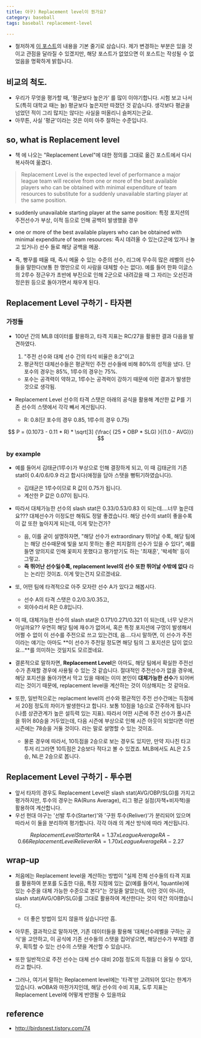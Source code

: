 ```yaml
---
title: 야구) Replacement level이 뭔가요?
category: baseball
tags: baseball replacement-level 

---
```


- 철저하게 [이 포스트](http://birdsnest.tistory.com/74)의 내용을 기본 줄기로 삼습니다. 제가 변경하는 부분은 있을 것이고 관점을 달라질 수 있겠지만, 해당 포스트가 없었으면 이 포스트는 작성될 수 없었음을 명확하게 밝힙니다. 

## 비교의 척도. 

- 우리가 무엇을 평가할 때, '평균보다 높은가' 를 많이 이야기합니다. 시험 보고 나서도(특히 대학교 때는 늘) 평균보다 높은지만 따졌던 것 같습니다. 생각보다 평균을 넘었던 적이 그리 많지는 않다는 사실을 떠올리니 슬퍼지는군요. 
- 아무튼, 사실 '평균'이라는 것은 이미 아주 잘하는 수준입니다. 

## so, what is Replacement level 

- 책 <Baseball between the Numbers> 에 나오는 "Replacement Level"에 대한 정의를 그대로 옮긴 포스트에서 다시 복사하여 옮겼다. 

> Replacement Level is the expected level of performance a major league team will receive from one or more of the best available players who can be obtained with minimal expenditure of team resources to substitute for a suddenly unavailable starting player at the same position.

- suddenly unavailable starting player at the same position: 특정 포지션의 주전선수가 부상, 이적 등으로 인해 공백이 발생했을 경우 
- one or more of the best available players who can be obtained with minimal expenditure of team resources: 즉시 데려올 수 있는(2군에 있거나 놀고 있거나) 선수 들로 해당 공백을 메꿈. 

- 즉, 빵꾸를 떼울 때, 즉시 메울 수 있는 수준의 선수, 리그에 무수히 많은 레벨의 선수들을 말한다(보통 한 명만으로 이 사람을 대체할 수는 없다). 예를 들어 한화 이글스의 2루수 정근우가 초반에 부진으로 인해 2군으로 내려갔을 때 그 자리는 오선진과 정은원 등으로 돌아가면서 채우게 된다. 

## Replacement Level 구하기 - 타자편 

### 가정들

- 100년 간의 MLB 데이터를 활용하고, 타격 지표는 RC/27을 활용한 결과 다음을 발견하였다. 
    1. "주전 선수와 대체 선수 간의 타석 비율은 8:2"이고
    2. 평균적인 대체선수들은 평균적인 주전 선수들에 비해 80%의 성적을 냈다. 단 포수의 경우는 85%, 1루수의 경우는 75%.
    - 포수는 공격력이 약하고, 1루수는 공격력이 강하기 때문에 이런 결과가 발생한 것으로 생각됨. 

- Replacement Level 선수의 타격 스탯은 아래의 공식을 활용해 계산한 값 P를 기존 선수의 스탯에서 각각 빼서 계산됩니다.
    - R: 0.8(단 포수의 경우 0.85, 1루수의 경우 0.75)

$$
P = (0.1073 - 0.11 * R) * \sqrt[3] {\frac{ (25 * OBP * SLG) }{(1.0 - AVG)}}
$$

### by example

- 예를 들어서 김태균(1루수)가 부상으로 인해 결장하게 되고, 이 때 김태균의 기존 stat이 0.4/0.6/0.9 라고 합시다(애정을 담아 스탯을 뻥튀기하였습니다). 
    - 김태균은 1루수이므로 R 값이 0.75가 됩니다. 
    - 계산한 P 값은 0.07이 됩니다. 
- 따라서 대체가능한 선수의 slash stat은 0.33/0.53/0.83 이 되는데....너무 높은데요??? 대체선수가 이정도만 해줘도 정말 좋겠습니다. 해당 선수의 stat이 좋을수록 이 값 또한 높아지게 되는데, 이게 맞는건가? 
    - 음, 이를 굳이 설명하자면, "해당 선수가 extraordinary 뛰어날 수록, 해당 팀에는 해당 선수때문에 빛을 보지 못하는 좋은 피지컬의 선수가 있을 수 있다", 예를 들면 양의지로 인해 꽃피지 못했다고 평가받기도 하는 '최재훈', '박세혁' 등이 그렇고. 
    - **즉 뛰어난 선수일수록, replacement level의 선수 또한 뛰어날 수밖에 없다** 라는 논리인 것이죠. 이게 맞는건지 모르겠네요. 

- 또, 어떤 팀에 타격적으로 아주 모자란 선수 A가 있다고 해봅시다. 
    - 선수 A의 타격 스탯은 0.2/0.3/0.35고, 
    - 외야수라서 R은 0.8입니다. 
- 이 때, 대체가능한 선수의 slash stat은 0.171/0.271/0.321 이 되는데, 너무 낮은거 아닐까요?? 우연히 해당 팀에 재수가 없어서, 혹은 특정 포지션에 구멍이 발생해서 어쩔 수 없이 이 선수를 주전으로 쓰고 있는건데, 음....다시 말하면, 이 선수가 주전이라는 얘기는 아마도 **이 선수가 주전일 정도면 해당 팀의 그 포지션은 답이 없으요...**를 의미하는 것일지도 모르겠네요. 

- 결론적으로 말하자면, **Replacement Level**은 아마도, 해당 팀에서 확실한 주전선수가 존재할 경우에 사용될 수 있는 것 같습니다. 절대적인 주전선수가 없을 경우에, 해당 포지션을 돌아가면서 막고 있을 때에는 이미 본인이 **대체가능한 선수**가 되어버리는 것이기 때문에, replacement level을 계산하는 것이 이상해지는 것 같아요. 

- 또한, 일반적으로는 replacment level의 선수와 평균적인 주전 선수간에는 득점에서 20점 정도의 차이가 발생한다고 합니다. 보통 10점을 1승으로 간주하게 됩니다(나름 상관관계가 높은 설득력 있는 지표). 따라서 어떤 시즌에 주전 선수가 풀시즌을 뛰어 80승을 거두었는데, 다음 시즌에 부상으로 인해 시즌 아웃이 되었다면 이번 시즌에는 78승을 거둘 것이다. 라는 말로 설명할 수 있는 것이죠. 
    - 물론 경우에 따라서, 10득점을 2승으로 보는 경우도 있지만, 만약 지나친 타고투저 리그라면 10득점은 2승보다 적다고 볼 수 있겠죠. MLB에서도 AL은 2.5승, NL은 2승으로 봅니다. 

## Replacement Level 구하기 - 투수편 

- 앞서 타자의 경우도 Replacement Level은 slash stat(AVG/OBP/SLG)를 가지고 평가하지만, 투수의 경우는 RA(Runs Average), 리그 평균 실점(자책+비자책)을 활용하여 계산합니다. 
- 우선 현대 야구는 '선발 투수(Starter)'와 '구원 투수(Reliver)'가 분리되어 있으며 따라서 이 둘을 분리하여 평가합니다. 각각 아래 의 계산 방식에 따라 계산됩니다. 

$$
Replacement Level Starter RA = 1.37 x League Average RA - 0.66
Replacement Level Reliever RA = 1.70 x League Average RA - 2.27
$$

## wrap-up

- 처음에는 Replacement level을 계산하는 방법이 "실제 전체 선수들의 타격 지표를 활용하여 분포를 도출한 다음, 특정 지점에 있는 값(예를 들어서, 1quantile)에 있는 수준을 대체 가능한 수준으로 본다"는 것일줄 알았는데, 이런 것이 아니라, slash stat(AVG/OBP/SLG)를 그대로 활용하여 계산한다는 것이 약간 의아했습니다. 
    - 더 좋은 방법이 있지 않을까 싶습니다만 흠. 

- 아무튼, 결과적으로 말하자면, 기존 데이터들을 활용해 '대체선수레벨을 구하는 공식'을 고안하고, 이 공식에 기존 선수들의 스탯을 집어넣으면, 해당선수가 부재할 경우, 획득할 수 있는 선수의 스탯을 계산할 수 있습니다. 
- 또한 일반적으로 주전 선수는 대체 선수 대비 20점 정도의 득점을 더 올릴 수 있다, 라고 합니다. 

- 그러나, 여기서 말하는 Replacement level에는 '타격'만 고려되어 있다는 한계가 있습니다. wOBA와 마찬가지인데, 해당 선수의 수비 지표, 도루 지표는 Replacement Level에 어떻게 반영될 수 있을까요


## reference

- http://birdsnest.tistory.com/74